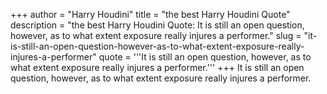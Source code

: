 +++
author = "Harry Houdini"
title = "the best Harry Houdini Quote"
description = "the best Harry Houdini Quote: It is still an open question, however, as to what extent exposure really injures a performer."
slug = "it-is-still-an-open-question-however-as-to-what-extent-exposure-really-injures-a-performer"
quote = '''It is still an open question, however, as to what extent exposure really injures a performer.'''
+++
It is still an open question, however, as to what extent exposure really injures a performer.
